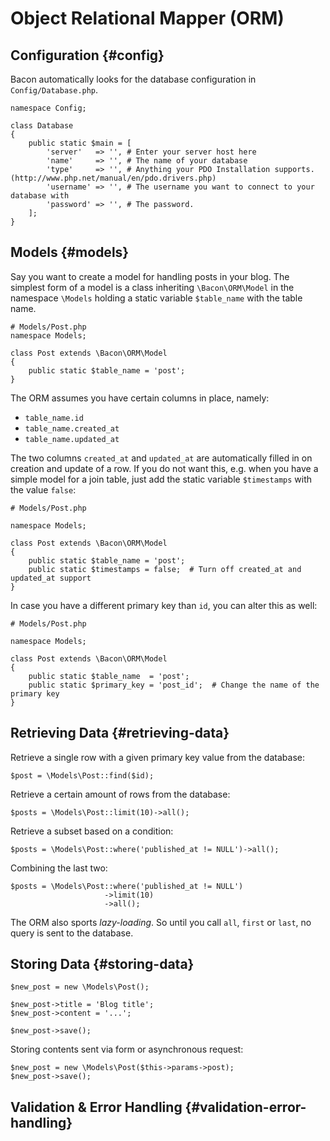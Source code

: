 # Object Relational Mapper (ORM)

## Configuration {#config}

Bacon automatically looks for the database configuration in `Config/Database.php`.

```
namespace Config;

class Database
{
	public static $main = [
		'server'   => '', # Enter your server host here
		'name'     => '', # The name of your database
		'type'     => '', # Anything your PDO Installation supports. (http://www.php.net/manual/en/pdo.drivers.php)
		'username' => '', # The username you want to connect to your database with
		'password' => '', # The password.
	];
}
```

## Models {#models}

Say you want to create a model for handling posts in your blog. The simplest form of a model is a class inheriting `\Bacon\ORM\Model` in the namespace `\Models` holding a static variable `$table_name` with the table name.


```
# Models/Post.php
namespace Models;

class Post extends \Bacon\ORM\Model
{
	public static $table_name = 'post';
}
```

The ORM assumes you have certain columns in place, namely:

* `table_name.id`
* `table_name.created_at`
* `table_name.updated_at`

The two columns `created_at` and `updated_at` are automatically filled in on creation and update of a row. If you do not want this, e.g. when you have a simple model for a join table, just add the static variable `$timestamps` with the value `false`:

```
# Models/Post.php

namespace Models;

class Post extends \Bacon\ORM\Model
{
	public static $table_name = 'post';
	public static $timestamps = false;  # Turn off created_at and updated_at support
}
```

In case you have a different primary key than `id`, you can alter this as well:

```
# Models/Post.php

namespace Models;

class Post extends \Bacon\ORM\Model
{
	public static $table_name  = 'post';
	public static $primary_key = 'post_id';  # Change the name of the primary key
}
```

## Retrieving Data {#retrieving-data}

Retrieve a single row with a given primary key value from the database:

```
$post = \Models\Post::find($id);
```

Retrieve a certain amount of rows from the database:

```
$posts = \Models\Post::limit(10)->all();
```

Retrieve a subset based on a condition:

```
$posts = \Models\Post::where('published_at != NULL')->all();
```

Combining the last two:

```
$posts = \Models\Post::where('published_at != NULL')
                     ->limit(10)
					 ->all();
```

The ORM also sports *lazy-loading*. So until you call `all`, `first` or `last`, no query is sent to the database.

## Storing Data {#storing-data}

```
$new_post = new \Models\Post();

$new_post->title = 'Blog title';
$new_post->content = '...';

$new_post->save();

```

Storing contents sent via form or asynchronous request:

```
$new_post = new \Models\Post($this->params->post);
$new_post->save();
```

## Validation & Error Handling {#validation-error-handling}
